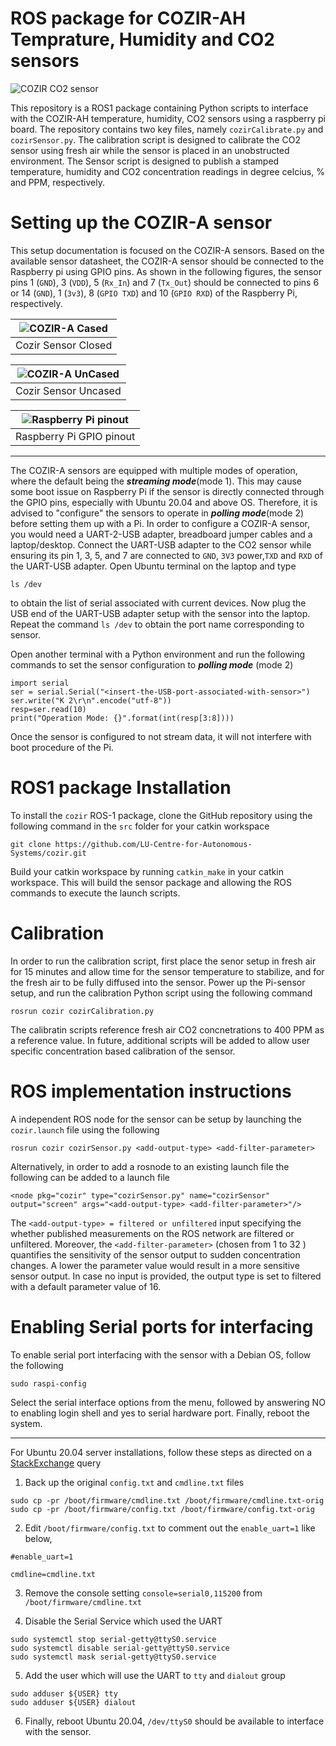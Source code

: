 # ROS package for COZIR-AH Temprature, Humidity and CO2 sensors  
  
![COZIR CO2 sensor](MFG_COZIR-AH-1.jpg)  
  
This repository is a ROS1 package containing Python scripts to interface with the COZIR-AH temperature, humidity, CO2 sensors using a raspberry pi board. The repository contains two key files, namely `cozirCalibrate.py` and `cozirSensor.py`. The calibration script is designed to calibrate the CO2 sensor using fresh air while the sensor is placed in an unobstructed environment. The Sensor script is designed to publish a stamped temperature, humidity and CO2 concentration readings in degree celcius, \% and PPM, respectively.  
  
# Setting up the COZIR-A sensor  
  
This setup documentation is focused on the COZIR-A sensors. Based on the available sensor datasheet, the COZIR-A sensor should be connected to the Raspberry pi using GPIO pins. As shown in the following figures, the sensor pins 1 (`GND`),  3 (`VDD`),  5 (`Rx_In`) and 7 (`Tx_Out`) should be connected to pins 6 or 14 (`GND`), 1 (`3v3`), 8 (`GPIO TXD`) and 10 (`GPIO RXD`) of the Raspberry Pi, respectively. 

| ![COZIR-A Cased](cozirA_c.PNG) |
| :----------------------------: |
| Cozir Sensor Closed            |

| ![COZIR-A UnCased](cozirA_uc.PNG) |
| :-------------------------------: |
|   Cozir Sensor Uncased            |

| ![Raspberry Pi pinout](GPIO-Pinout-Diagram-2.png) |
| :-----------------------------------------------: |
|                     Raspberry Pi GPIO pinout      |

-----------------

The COZIR-A sensors are equipped with multiple modes of operation, where the default being the ___streaming mode___(mode 1). This may cause some boot issue on Raspberry Pi if the sensor is directly connected through the GPIO pins, especially with Ubuntu 20.04 and above OS. Therefore, it is advised to "configure" the sensors to operate in ___polling mode___(mode 2) before setting them up with a Pi. In order to configure a COZIR-A sensor, you would need a UART-2-USB adapter, breadboard jumper cables and a laptop/desktop. Connect the UART-USB adapter to the CO2 sensor while ensuring its pin 1, 3, 5, and 7 are connected to `GND`, `3V3` power,`TXD` and `RXD` of the UART-USB adapter. Open Ubuntu terminal on the laptop and type 
```
ls /dev
``` 
to obtain the list of serial associated with current devices. Now plug the USB end of the UART-USB adapter setup with the sensor into the laptop. Repeat the command `ls /dev` to obtain the port name corresponding to sensor.  

Open another terminal with a Python environment and run the following commands to set the sensor configuration to ___polling mode___ (mode 2)
```
import serial
ser = serial.Serial("<insert-the-USB-port-associated-with-sensor>")
ser.write("K 2\r\n".encode("utf-8"))
resp=ser.read(10)
print("Operation Mode: {}".format(int(resp[3:8])))
```

Once the sensor is configured to not stream data, it will not interfere with boot procedure of the Pi.

# ROS1 package Installation
To install the `cozir` ROS-1 package, clone the GitHub repository using the following command in the `src` folder for your catkin workspace

```
git clone https://github.com/LU-Centre-for-Autonomous-Systems/cozir.git
```

Build your catkin workspace by running  `catkin_make` in your catkin workspace. This will build the sensor package and allowing the ROS commands to execute the launch scripts.

# Calibration

In order to run the calibration script, first place the senor setup in fresh air for 15 minutes and allow time for the sensor temperature to stabilize, and for the fresh air to be fully diffused into the sensor. Power up the Pi-sensor setup, and run the calibration Python script using the following command

```
rosrun cozir cozirCalibration.py
```
The calibratin scripts reference fresh air CO2 concnetrations to 400 PPM as a reference value. In future, additional scripts will be added to allow user specific concentration based calibration of the sensor.

# ROS implementation instructions

A independent ROS node for the sensor can be setup by launching the `cozir.launch` file using the following
```
rosrun cozir cozirSensor.py <add-output-type> <add-filter-parameter>
```

Alternatively, in order to add a rosnode to an existing launch file the following can be added to a launch file
```
<node pkg="cozir" type="cozirSensor.py" name="cozirSensor" output="screen" args="<add-output-type> <add-filter-parameter>"/>
```

The `<add-output-type> = filtered or unfiltered` input specifying the whether published measurements on the ROS network are filtered or unfiltered. Moreover, the `<add-filter-parameter>` (chosen from 1 to 32 ) quantifies the sensitivity of the sensor output to sudden concentration changes. A lower the parameter value would result in a more sensitive sensor output. In case no input is provided, the output type is set to filtered with a default parameter value of 16.

# Enabling Serial ports for interfacing

To enable serial port interfacing with the sensor with a Debian OS, follow the following
```
sudo raspi-config
```
Select the serial interface options from the menu, followed by answering NO to enabling login shell and yes to serial hardware port. Finally, reboot the system.

----------

For Ubuntu 20.04 server installations, follow these steps as directed on a [StackExchange](https://askubuntu.com/a/1338744)  query
1. Back up the original `config.txt` and `cmdline.txt` files
```
sudo cp -pr /boot/firmware/cmdline.txt /boot/firmware/cmdline.txt-orig
sudo cp -pr /boot/firmware/config.txt /boot/firmware/config.txt-orig
```
2. Edit `/boot/firmware/config.txt` to comment out the `enable_uart=1` like below,

```
#enable_uart=1
    
cmdline=cmdline.txt
```

3. Remove the console setting `console=serial0,115200` from `/boot/firmware/cmdline.txt`

4. Disable the Serial Service which used the UART
```
sudo systemctl stop serial-getty@ttyS0.service
sudo systemctl disable serial-getty@ttyS0.service
sudo systemctl mask serial-getty@ttyS0.service
```

5. Add the user which will use the UART to `tty` and `dialout` group

```
sudo adduser ${USER} tty
sudo adduser ${USER} dialout
```

6. Finally, reboot Ubuntu 20.04, `/dev/ttyS0` should be available to interface with the sensor.
